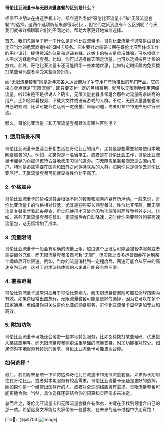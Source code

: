 **哥伦比亚流量卡与无限流量套餐的区别是什么？**

相信不少朋友在挑选手机卡时，都会遇到类似“哥伦比亚流量卡”和“无限流量套餐”的选择。这两个选项听起来都很吸引人，但它们之间到底有什么区别呢？今天我们就来详细聊聊它们的不同之处，帮助大家更好地做出选择。

首先，我们先简单了解一下什么是哥伦比亚流量卡。哥伦比亚流量卡通常是由哥伦比亚当地的运营商提供的SIM卡服务。它主要针对需要长期在哥伦比亚居住或工作的用户设计，提供灵活的流量和通话套餐。这类卡的特点是灵活性强，可以根据个人需求选择适合的套餐。比如，你可以选择每天固定流量，也可以选择按月计费的方式。此外，哥伦比亚流量卡还可能附带一些本地优惠，比如特定时间段内免费拨打某些号码或者享受某些服务折扣。

而“无限流量套餐”则是近年来各大运营商为了争夺用户市场推出的热门产品。它的核心卖点就是“无限流量”，即只要支付一定的月租费用，就可以无限制地使用网络流量。听起来是不是很诱人？确实，无限流量套餐非常适合那些对流量需求较高的用户，比如经常看视频、下载大文件或者玩游戏的人群。不过，无限流量套餐也有自己的规则，比如可能会在达到一定流量后降低网速，或者对某些特定应用进行限流。

那么，哥伦比亚流量卡和无限流量套餐具体有哪些区别呢？

### 1. **适用场景不同**
哥伦比亚流量卡更适合长期生活在哥伦比亚的用户，尤其是那些需要频繁使用本地网络服务的人。例如，如果你是一名留学生，或者是在哥伦比亚工作，哥伦比亚流量卡能够为你提供更符合当地使用习惯的服务。而无限流量套餐则更适合国内用户，特别是那些需要在国内和国外之间保持联系的人群。如果你只是偶尔去哥伦比亚旅行，无限流量套餐可能就显得性价比不高了。

### 2. **价格差异**
哥伦比亚流量卡的价格通常会根据不同的套餐和服务内容有所浮动。一般来说，哥伦比亚流量卡的价格相对较低，尤其是在购买长期套餐时，性价比非常高。而无限流量套餐虽然看起来便宜，但实际使用中可能会因为流量限制而导致额外支出。比如，某些无限流量套餐在超出一定流量后会自动降速，这时候你需要额外购买高速流量包，这无疑增加了成本。

### 3. **流量限制**
哥伦比亚流量卡一般会有明确的流量上限，超过这个上限后可能会被暂停服务或者需要额外充值。而无限流量套餐虽然号称“无限”，但实际上很多运营商会在达到某个阈值后开始限速。例如，当你的流量消耗到一定程度后，网速可能会从原来的高速变为低速，这对于追求流畅体验的人来说可能会有些不便。

### 4. **覆盖范围**
哥伦比亚流量卡通常只适用于哥伦比亚境内，而无限流量套餐则可能在全球范围内有效。如果你经常出国旅行，无限流量套餐可能是更好的选择，因为它可以在多个国家通用。但如果你只关注哥伦比亚的网络服务，哥伦比亚流量卡显然更加专业和高效。

### 5. **附加功能**
哥伦比亚流量卡可能还会附带一些本地特色服务，比如免费拨打某些号码、优惠接入某些应用等。而无限流量套餐则更注重基础的流量支持，附加功能相对较少。如果你对本地服务有特别的需求，哥伦比亚流量卡可能更适合你。

### 如何选择？
最后，我们再来总结一下如何选择哥伦比亚流量卡和无限流量套餐。如果你长期居住在哥伦比亚，或者对本地服务有较高需求，哥伦比亚流量卡无疑是更好的选择。而如果你是一个经常出国旅行的人，或者对全球网络服务有需求，无限流量套餐可能更适合你。当然，具体选择还要结合你的预算和实际需求来决定。

总而言之，哥伦比亚流量卡和无限流量套餐各有优劣，关键在于找到最适合自己的那一款。希望这篇文章能给大家带来一些启发，在未来的选卡过程中少走弯路！

[TG💪+ @jx0703 ![Image](https://github.com/user-attachments/assets/dbca1d08-cadb-493c-b0ec-ad6f7a83f270)]